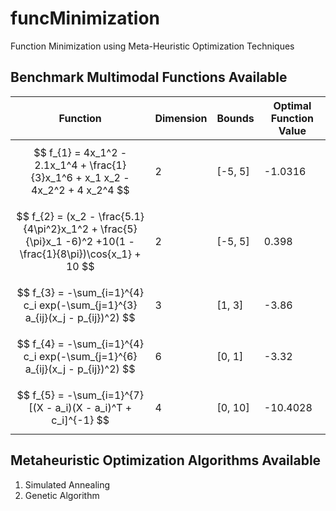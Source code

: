 # funcMinimization
Function Minimization using Meta-Heuristic Optimization Techniques

## Benchmark Multimodal Functions Available
| Function | Dimension | Bounds | Optimal Function Value |
| -------- | --------- | ------ | ---------------------- |
| $$ f_{1} = 4x_1^2 - 2.1x_1^4 + \frac{1}{3}x_1^6 + x_1 x_2 - 4x_2^2 + 4 x_2^4 $$ | 2 | [-5, 5] | -1.0316 |
| $$ f_{2} = (x_2 - \frac{5.1}{4\pi^2}x_1^2 + \frac{5}{\pi}x_1 -6)^2 +10(1 - \frac{1}{8\pi})\cos{x_1} + 10 $$ | 2 | [-5, 5] | 0.398 |
| $$ f_{3} = -\sum_{i=1}^{4} c_i exp(-\sum_{j=1}^{3} a_{ij}(x_j - p_{ij})^2) $$ | 3 | [1, 3] | -3.86 |
| $$ f_{4} = -\sum_{i=1}^{4} c_i exp(-\sum_{j=1}^{6} a_{ij}(x_j - p_{ij})^2) $$ | 6 | [0, 1] | -3.32 |
| $$ f_{5} = -\sum_{i=1}^{7} [(X - a_i)(X - a_i)^T + c_i]^{-1} $$ | 4 | [0, 10] | -10.4028 |

## Metaheuristic Optimization Algorithms Available
1. Simulated Annealing
2. Genetic Algorithm
